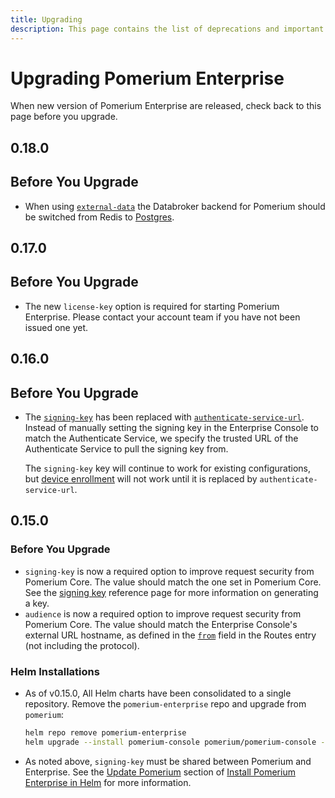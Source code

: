 ```yaml
---
title: Upgrading
description: This page contains the list of deprecations and important or breaking changes for Pomerium Enterprise. Please read it carefully.
---
```


#  Upgrading Pomerium Enterprise

When new version of Pomerium Enterprise are released, check back to this page before you upgrade.

## 0.18.0

## Before You Upgrade

- When using [`external-data`](/docs/enterprise/external-data) the Databroker backend for Pomerium should be switched from Redis to [Postgres](/docs/topics/data-storage#postgres).

## 0.17.0

## Before You Upgrade

- The new `license-key`  option is required for starting Pomerium Enterprise. Please contact your account team if you have not been issued one yet.

## 0.16.0

## Before You Upgrade

- The [`signing-key`](/docs/enterprise/reference/config#signing-key) has been replaced with [`authenticate-service-url`](/docs/enterprise/reference/config#authenticate-service-url). Instead of manually setting the signing key in the Enterprise Console to match the Authenticate Service, we specify the trusted URL of the Authenticate Service to pull the signing key from.

  The `signing-key` key will continue to work for existing configurations, but [device enrollment](/docs/enterprise/reference/manage#new-enrollment) will not work until it is replaced by `authenticate-service-url`.

## 0.15.0

### Before You Upgrade

- `signing-key` is now a required option to improve request security from Pomerium Core. The value should match the one set in Pomerium Core. See the [signing key] reference page for more information on generating a key.
- `audience` is now a required option to improve request security from Pomerium Core. The value should match the Enterprise Console's external URL hostname, as defined in the [`from`](/docs/reference/routes) field in the Routes entry (not including the protocol).

[signing key]: /docs/reference/signing-key

### Helm Installations

- As of v0.15.0, All Helm charts have been consolidated to a single repository. Remove the `pomerium-enterprise` repo and upgrade from `pomerium`:

   ```bash
   helm repo remove pomerium-enterprise
   helm upgrade --install pomerium-console pomerium/pomerium-console --values=pomerium-console-values.yaml
   ```

- As noted above, `signing-key` must be shared between Pomerium and Enterprise. See the [Update Pomerium](/docs/enterprise/install/helm#update-pomerium) section of [Install Pomerium Enterprise in Helm](/docs/enterprise/install/helm) for more information.
